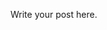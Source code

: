 <!-- 
.. title: Buried in Photos
.. slug: buried-in-photos
.. date: 2014-08-05 09:26:17 UTC-07:00
.. tags: 
.. link: 
.. description: 
.. type: text
-->

Write your post here.

